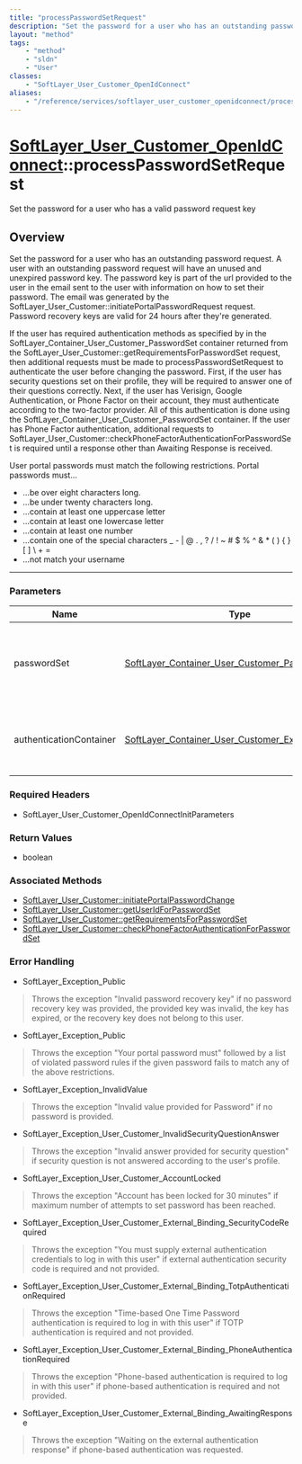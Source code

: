 ```yaml
---
title: "processPasswordSetRequest"
description: "Set the password for a user who has an outstanding password request. A user with an outstanding password request will ha... "
layout: "method"
tags:
    - "method"
    - "sldn"
    - "User"
classes:
    - "SoftLayer_User_Customer_OpenIdConnect"
aliases:
    - "/reference/services/softlayer_user_customer_openidconnect/processPasswordSetRequest"
---
```

# [SoftLayer_User_Customer_OpenIdConnect](/reference/services/SoftLayer_User_Customer_OpenIdConnect)::processPasswordSetRequest

Set the password for a user who has a valid password request key


## Overview 
Set the password for a user who has an outstanding password request. A user with an outstanding password request will have an unused and unexpired password key.  The password key is part of the url provided to the user in the email sent to the user with information on how to set their password.  The email was generated by the SoftLayer_User_Customer::initiatePortalPasswordRequest request. Password recovery keys are valid for 24 hours after they're generated. 

If the user has required authentication methods as specified by in the SoftLayer_Container_User_Customer_PasswordSet container returned from the SoftLayer_User_Customer::getRequirementsForPasswordSet request, then additional requests must be made to processPasswordSetRequest to authenticate the user before changing the password.  First, if the user has security questions set on their profile, they will be required to answer one of their questions correctly. Next, if the user has Verisign, Google Authentication, or Phone Factor on their account, they must authenticate according to the two-factor provider.  All of this authentication is done using the SoftLayer_Container_User_Customer_PasswordSet container.  If the user has Phone Factor authentication, additional requests to SoftLayer_User_Customer::checkPhoneFactorAuthenticationForPasswordSet is required until a response other than Awaiting Response is received. 

User portal passwords must match the following restrictions. Portal passwords must... 
* ...be over eight characters long.
* ...be under twenty characters long.
* ...contain at least one uppercase letter
* ...contain at least one lowercase letter
* ...contain at least one number
* ...contain one of the special characters _ - | @ . , ? / ! ~ # $ % ^ & * ( ) { } [ ] \ + =
* ...not match your username

-----

### Parameters 
|Name | Type | Description |
| --- | --- | --- |
|passwordSet| <a href='/reference/datatypes/SoftLayer_Container_User_Customer_PasswordSet'>SoftLayer_Container_User_Customer_PasswordSet </a>| A container with the information required for setting customer password|
|authenticationContainer| <a href='/reference/datatypes/SoftLayer_Container_User_Customer_External_Binding'>SoftLayer_Container_User_Customer_External_Binding </a>| The authentication container with the external authentication information.|


### Required Headers
* SoftLayer_User_Customer_OpenIdConnectInitParameters


### Return Values
* boolean


### Associated Methods

*  [SoftLayer_User_Customer::initiatePortalPasswordChange](/reference/services/SoftLayer_User_Customer/initiatePortalPasswordChange )
*  [SoftLayer_User_Customer::getUserIdForPasswordSet](/reference/services/SoftLayer_User_Customer/getUserIdForPasswordSet )
*  [SoftLayer_User_Customer::getRequirementsForPasswordSet](/reference/services/SoftLayer_User_Customer/getRequirementsForPasswordSet )
*  [SoftLayer_User_Customer::checkPhoneFactorAuthenticationForPasswordSet](/reference/services/SoftLayer_User_Customer/checkPhoneFactorAuthenticationForPasswordSet )



### Error Handling

* SoftLayer_Exception_Public 

> Throws the exception "Invalid password recovery key" if no password recovery key was provided, the provided key was invalid, the key has expired, or the recovery key does not belong to this user. 

* SoftLayer_Exception_Public 

> Throws the exception "Your portal password must" followed by a list of violated password rules if the given password fails to match any of the above restrictions. 

* SoftLayer_Exception_InvalidValue 

> Throws the exception "Invalid value provided for Password" if no password is provided. 

* SoftLayer_Exception_User_Customer_InvalidSecurityQuestionAnswer 

> Throws the exception "Invalid answer provided for security question" if security question is not answered according to the user's profile. 

* SoftLayer_Exception_User_Customer_AccountLocked 

> Throws the exception "Account has been locked for 30 minutes" if maximum number of attempts to set password has been reached. 

* SoftLayer_Exception_User_Customer_External_Binding_SecurityCodeRequired 

> Throws the exception "You must supply external authentication credentials to log in with this user" if external authentication security code is required and not provided. 

* SoftLayer_Exception_User_Customer_External_Binding_TotpAuthenticationRequired 

> Throws the exception "Time-based One Time Password authentication is required to log in with this user" if TOTP authentication is required and not provided. 

* SoftLayer_Exception_User_Customer_External_Binding_PhoneAuthenticationRequired 

> Throws the exception "Phone-based authentication is required to log in with this user" if phone-based authentication is required and not provided. 

* SoftLayer_Exception_User_Customer_External_Binding_AwaitingResponse 

> Throws the exception "Waiting on the external authentication response" if phone-based authentication was requested. 



